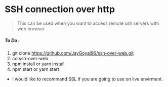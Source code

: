 # SSH connection over http

> This can be used when you want to access remote ssh servers with web browser.

##### To Do : 
  1. git clone https://github.com/JayGoyal96/ssh-over-web.git
  2. cd ssh-over-web
  3. npm install or yarn install
  4. npm start or yarn start

- I would like to recommand SSL if you are going to use on live envirment.
